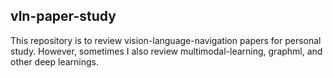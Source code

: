 ## vln-paper-study
This repository is to review vision-language-navigation papers for personal study.
However, sometimes I also review multimodal-learning, graphml, and other deep learnings. 
